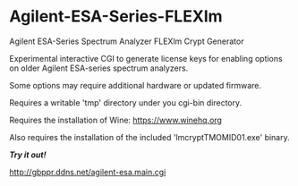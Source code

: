 # Agilent-ESA-Series-FLEXlm
Agilent ESA-Series Spectrum Analyzer FLEXlm Crypt Generator

Experimental interactive CGI to generate license keys for enabling options on older Agilent ESA-series spectrum analyzers.

Some options may require additional hardware or updated firmware.

Requires a writable 'tmp' directory under you cgi-bin directory.

Requires the installation of Wine: https://www.winehq.org

Also requires the installation of the included 'lmcryptTMOMID01.exe' binary.

***Try it out!*** 

http://gbppr.ddns.net/agilent-esa.main.cgi
